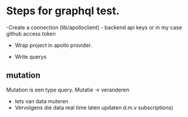 # Steps for graphql test.

-Create a connection (lib/apolloclient)
      - backend api keys or in my case github access token

- Wrap project in apollo provider.

- Write querys



## mutation
 Mutation is een type query.
 Mutatie -> veranderen
    <api>


- Iets van data muteren
- Vervolgens die data real time laten updaten d.m.v subscriptions)